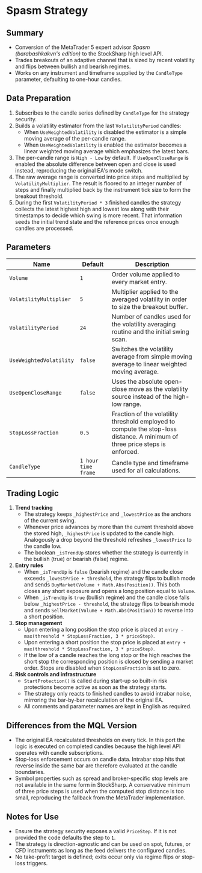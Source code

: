 # Spasm Strategy

## Summary
- Conversion of the MetaTrader 5 expert advisor *Spasm (barabashkakvn's edition)* to the StockSharp high level API.
- Trades breakouts of an adaptive channel that is sized by recent volatility and flips between bullish and bearish regimes.
- Works on any instrument and timeframe supplied by the `CandleType` parameter, defaulting to one-hour candles.

## Data Preparation
1. Subscribes to the candle series defined by `CandleType` for the strategy security.
2. Builds a volatility estimator from the last `VolatilityPeriod` candles:
   - When `UseWeightedVolatility` is disabled the estimator is a simple moving average of the per-candle range.
   - When `UseWeightedVolatility` is enabled the estimator becomes a linear weighted moving average which emphasizes the latest bars.
3. The per-candle range is `High - Low` by default. If `UseOpenCloseRange` is enabled the absolute difference between open and close is used instead, reproducing the original EA's mode switch.
4. The raw average range is converted into price steps and multiplied by `VolatilityMultiplier`. The result is floored to an integer number of steps and finally multiplied back by the instrument tick size to form the breakout threshold.
5. During the first `VolatilityPeriod * 3` finished candles the strategy collects the latest highest high and lowest low along with their timestamps to decide which swing is more recent. That information seeds the initial trend state and the reference prices once enough candles are processed.

## Parameters
| Name | Default | Description |
| --- | --- | --- |
| `Volume` | `1` | Order volume applied to every market entry. |
| `VolatilityMultiplier` | `5` | Multiplier applied to the averaged volatility in order to size the breakout buffer. |
| `VolatilityPeriod` | `24` | Number of candles used for the volatility averaging routine and the initial swing scan. |
| `UseWeightedVolatility` | `false` | Switches the volatility average from simple moving average to linear weighted moving average. |
| `UseOpenCloseRange` | `false` | Uses the absolute open-close move as the volatility source instead of the high-low range. |
| `StopLossFraction` | `0.5` | Fraction of the volatility threshold employed to compute the stop-loss distance. A minimum of three price steps is enforced. |
| `CandleType` | `1 hour time frame` | Candle type and timeframe used for all calculations. |

## Trading Logic
1. **Trend tracking**
   - The strategy keeps `_highestPrice` and `_lowestPrice` as the anchors of the current swing.
   - Whenever price advances by more than the current threshold above the stored high, `_highestPrice` is updated to the candle high. Analogously a drop beyond the threshold refreshes `_lowestPrice` to the candle low.
   - The boolean `_isTrendUp` stores whether the strategy is currently in the bullish (true) or bearish (false) regime.
2. **Entry rules**
   - When `_isTrendUp` is `false` (bearish regime) and the candle close exceeds `_lowestPrice + threshold`, the strategy flips to bullish mode and sends `BuyMarket(Volume + Math.Abs(Position))`. This both closes any short exposure and opens a long position equal to `Volume`.
   - When `_isTrendUp` is `true` (bullish regime) and the candle close falls below `_highestPrice - threshold`, the strategy flips to bearish mode and sends `SellMarket(Volume + Math.Abs(Position))` to reverse into a short position.
3. **Stop management**
   - Upon entering a long position the stop price is placed at `entry - max(threshold * StopLossFraction, 3 * priceStep)`.
   - Upon entering a short position the stop price is placed at `entry + max(threshold * StopLossFraction, 3 * priceStep)`.
   - If the low of a candle reaches the long stop or the high reaches the short stop the corresponding position is closed by sending a market order. Stops are disabled when `StopLossFraction` is set to zero.
4. **Risk controls and infrastructure**
   - `StartProtection()` is called during start-up so built-in risk protections become active as soon as the strategy starts.
   - The strategy only reacts to finished candles to avoid intrabar noise, mirroring the bar-by-bar recalculation of the original EA.
   - All comments and parameter names are kept in English as required.

## Differences from the MQL Version
- The original EA recalculated thresholds on every tick. In this port the logic is executed on completed candles because the high level API operates with candle subscriptions.
- Stop-loss enforcement occurs on candle data. Intrabar stop hits that reverse inside the same bar are therefore evaluated at the candle boundaries.
- Symbol properties such as spread and broker-specific stop levels are not available in the same form in StockSharp. A conservative minimum of three price steps is used when the computed stop distance is too small, reproducing the fallback from the MetaTrader implementation.

## Notes for Use
- Ensure the strategy security exposes a valid `PriceStep`. If it is not provided the code defaults the step to `1`.
- The strategy is direction-agnostic and can be used on spot, futures, or CFD instruments as long as the feed delivers the configured candles.
- No take-profit target is defined; exits occur only via regime flips or stop-loss triggers.
